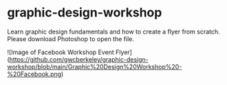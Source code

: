 # graphic-design-workshop
 Learn graphic design fundamentals and how to create a flyer from scratch. Please download Photoshop to open the file.
 
 ![Image of Facebook Workshop Event Flyer]
 (https://github.com/gwcberkeley/graphic-design-workshop/blob/main/Graphic%20Design%20Workshop%20-%20Facebook.png)
